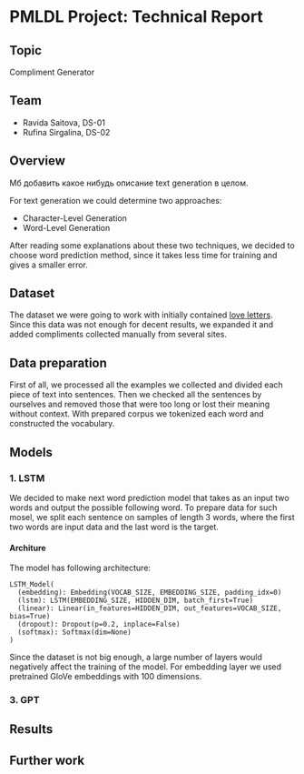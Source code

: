 # PMLDL Project: Technical Report


## Topic
Compliment Generator


## Team
* Ravida Saitova, DS-01
* Rufina Sirgalina, DS-02


## Overview

Мб добавить какое нибудь описание text generation в целом.

For text generation we could determine two approaches:
* Character-Level Generation
* Word-Level Generation

After reading some explanations about these two techniques, we decided to choose word prediction method, since it takes less time for training and gives a smaller error.


## Dataset

The dataset we were going to work with initially contained [love letters](https://www.kaggle.com/fillerink/love-letters). Since this data was not enough for decent results, we expanded it and added compliments collected manually from several sites.


## Data preparation

First of all, we processed all the examples we collected and divided each piece of text into sentences. Then we checked all the sentences by ourselves and removed those that were too long or lost their meaning without context. With prepared corpus we tokenized each word and constructed the vocabulary.  
  

## Models

### 1. LSTM

We decided to make next word prediction model that takes as an input two words and output the possible following word. To prepare data for such mosel, we split each sentence on samples of length 3 words, where the first two words are input data and the last word is the target.

#### Architure

The model has following architecture:
```
LSTM_Model(
  (embedding): Embedding(VOCAB_SIZE, EMBEDDING_SIZE, padding_idx=0)
  (lstm): LSTM(EMBEDDING_SIZE, HIDDEN_DIM, batch_first=True)
  (linear): Linear(in_features=HIDDEN_DIM, out_features=VOCAB_SIZE, bias=True)
  (dropout): Dropout(p=0.2, inplace=False)
  (softmax): Softmax(dim=None)
)
```
Since the dataset is not big enough, a large number of layers would negatively affect the training of the model. For embedding layer we used pretrained GloVe embeddings with 100 dimensions.
 


### 3. GPT

## Results

## Further work

